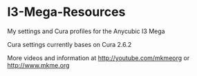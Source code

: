 # I3-Mega-Resources
My settings and Cura profiles for the Anycubic I3 Mega

Cura settings currently bases on Cura 2.6.2

More videos and information at http://youtube.com/mkmeorg or http://www.mkme.org


